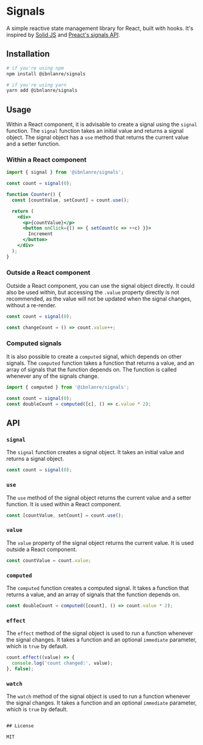 # Signals

A simple reactive state management library for React, built with hooks. It's inspired by [Solid JS](https://www.solidjs.com/) and [Preact's signals API](https://preactjs.com/guide/v10/signals/).

## Installation

```bash
# if you're using npm
npm install @ibnlanre/signals

# if you're using yarn
yarn add @ibnlanre/signals
```

## Usage

Within a React component, it is advisable to create a signal using the `signal` function. The `signal` function takes an initial value and returns a signal object. The signal object has a `use` method that returns the current value and a setter function.

### Within a React component

```jsx
import { signal } from '@ibnlanre/signals';

const count = signal(0);

function Counter() {
  const [countValue, setCount] = count.use();

  return (
    <div>
      <p>{countValue}</p>
      <button onClick={() => { setCount(c => ++c) }}>
        Increment
      </button>
    </div>
  );
}
```

### Outside a React component

Outside a React component, you can use the signal object directly. It could also be used within, but accessing the `.value` property directly is not recommended, as the value will not be updated when the signal changes, without a re-render.

```typescript
const count = signal(0);

const changeCount = () => count.value++;
```

### Computed signals

It is also possible to create a `computed` signal, which depends on other signals. The `computed` function takes a function that returns a value, and an array of signals that the function depends on. The function is called whenever any of the signals change.

```typescript
import { computed } from '@ibnlanre/signals';

const count = signal(0);
const doubleCount = computed([c], () => c.value * 2);
```

## API

### `signal`

The `signal` function creates a signal object. It takes an initial value and returns a signal object.

```typescript
const count = signal(0);
```

### `use`

The `use` method of the signal object returns the current value and a setter function. It is used within a React component.

```typescript
const [countValue, setCount] = count.use();
```

### `value`

The `value` property of the signal object returns the current value. It is used outside a React component.

```typescript
const countValue = count.value;
```

### `computed`

The `computed` function creates a computed signal. It takes a function that returns a value, and an array of signals that the function depends on.

```typescript
const doubleCount = computed([count], () => count.value * 2);
```

### `effect`

The `effect` method of the signal object is used to run a function whenever the signal changes. It takes a function and an optional `immediate` parameter, which is `true` by default.

```typescript
count.effect((value) => {
  console.log('count changed:', value);
}, false);
```

### `watch`

The `watch` method of the signal object is used to run a function whenever the signal changes. It takes a function and an optional `immediate` parameter, which is `true` by default.

```typescript

## License

MIT
